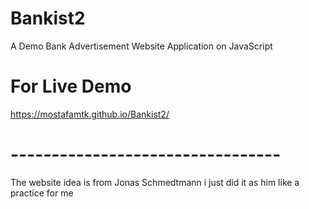 # Bankist2
A Demo Bank Advertisement Website Application on JavaScript
# For Live Demo 
https://mostafamtk.github.io/Bankist2/
# --------------------------------- 
The website idea is from Jonas Schmedtmann i just did it as him like a practice for me
